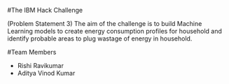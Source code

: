 #The IBM Hack Challenge

(Problem Statement 3)
The aim of the challenge is to build Machine Learning models to create energy consumption profiles for household and identify probable 
areas to plug wastage of energy in household.

#Team Members
- Rishi Ravikumar
- Aditya Vinod Kumar
